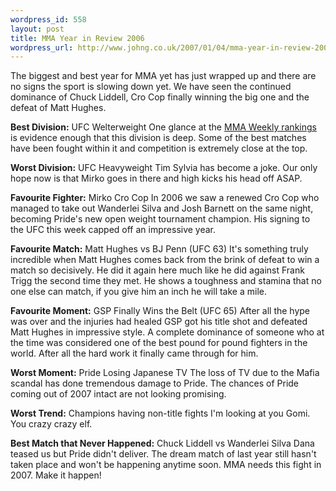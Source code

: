 ```yaml
--- 
wordpress_id: 558
layout: post
title: MMA Year in Review 2006
wordpress_url: http://www.johng.co.uk/2007/01/04/mma-year-in-review-2006/
---
```

The biggest and best year for MMA yet has just wrapped up and there are no signs the sport is slowing down yet. We have seen the continued dominance of Chuck Liddell, Cro Cop finally winning the big one and the defeat of Matt Hughes.

**Best Division:** UFC Welterweight
One glance at the <a href="http://www.mmaweekly.com/absolutenm/templates/topten.asp?articleid=13&amp;zoneid=15">MMA Weekly rankings</a> is evidence enough that this division is deep. Some of the best matches have been fought within it and competition is extremely close at the top.

**Worst Division:** UFC Heavyweight
Tim Sylvia has become a joke. Our only hope now is that Mirko goes in there and high kicks his head off ASAP.

**Favourite Fighter:** Mirko Cro Cop
In 2006 we saw a renewed Cro Cop who managed to take out Wanderlei Silva and Josh Barnett on the same night, becoming Pride's new open weight tournament champion. His signing to the UFC this week capped off an impressive year.

**Favourite Match:** Matt Hughes vs BJ Penn (UFC 63)
It's something truly incredible when Matt Hughes comes back from the brink of defeat to win a match so decisively. He did it again here much like he did against Frank Trigg the second time they met. He shows a toughness and stamina that no one else can match, if you give him an inch he will take a mile.

**Favourite Moment:** GSP Finally Wins the Belt (UFC 65)
After all the hype was over and the injuries had healed GSP got his title shot and defeated Matt Hughes in impressive style. A complete dominance of someone who at the time was considered one of the best pound for pound fighters in the world. After all the hard work it finally came through for him.

**Worst Moment:** Pride Losing Japanese TV
The loss of TV due to the Mafia scandal has done tremendous damage to Pride. The chances of Pride coming out of 2007 intact are not looking promising.

**Worst Trend:** Champions having non-title fights
I'm looking at you Gomi. You crazy crazy elf.

**Best Match that Never Happened:** Chuck Liddell vs Wanderlei Silva
Dana teased us but Pride didn't deliver. The dream match of last year still hasn't taken place and won't be happening anytime soon. MMA needs this fight in 2007. Make it happen!
